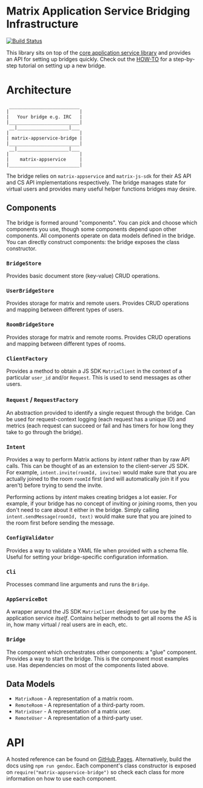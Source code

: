 # Matrix Application Service Bridging Infrastructure
[![Build Status](http://matrix.org/jenkins/buildStatus/icon?job=AppServiceBridgeLib)](http://matrix.org/jenkins/job/AppServiceBridgeLib/)

This library sits on top of the
[core application service library](https://github.com/matrix-org/matrix-appservice-node)
and provides an API for setting up bridges quickly. Check out the
[HOW-TO](HOWTO.md) for a step-by-step tutorial on setting up a new bridge.

# Architecture

```
 __________________________
|                          |
|   Your bridge e.g. IRC   |
|__________________________|
 __|___________________|___
|                          |
| matrix-appservice-bridge |
|__________________________|
 __|___________________|___
|                          |
|    matrix-appservice     |
|__________________________|

```

The bridge relies on `matrix-appservice` and `matrix-js-sdk` for their
AS API and CS API implementations respectively. The bridge manages state for
virtual users and provides many useful helper functions bridges may desire.

## Components
The bridge is formed around "components". You can pick and choose which
components you use, though some components depend upon other components.
All components operate on data models defined in the bridge. You can directly
construct components: the bridge exposes the class constructor.

### `BridgeStore`
Provides basic document store (key-value) CRUD operations.

### `UserBridgeStore`
Provides storage for matrix and remote users. Provides CRUD operations and
mapping between different types of users.

### `RoomBridgeStore`
Provides storage for matrix and remote rooms. Provides CRUD operations and
mapping between different types of rooms.

### `ClientFactory`
Provides a method to obtain a JS SDK `MatrixClient` in the context of a
particular `user_id` and/or `Request`. This is used to send messages as other
users.

### `Request` / `RequestFactory`
An abstraction provided to identify a single request through the bridge.
Can be used for request-context logging (each request has a unique ID)
and metrics (each request can succeed or fail and has timers for how long
they take to go through the bridge).

### `Intent`
Provides a way to perform Matrix actions by *intent* rather than by raw
API calls. This can be thought of as an extension to the client-server JS SDK.
For example, `intent.invite(roomId, invitee)` would make sure that you are
actually joined to the room `roomId` first (and will automatically join it if
you aren't) before trying to send the invite.

Performing actions by *intent* makes creating bridges a lot easier. For example,
if your bridge has no concept of inviting or joining rooms, then you don't need
to care about it either in the bridge. Simply calling
`intent.sendMessage(roomId, text)` would make sure that you are joined to the
room first before sending the message.

### `ConfigValidator`
Provides a way to validate a YAML file when provided with a schema file.
Useful for setting your bridge-specific configuration information.

### `Cli`
Processes command line arguments and runs the `Bridge`.

### `AppServiceBot`
A wrapper around the JS SDK `MatrixClient` designed for use by the application
service *itself*. Contains helper methods to get all rooms the AS is in, how
many virtual / real users are in each, etc.

### `Bridge`
The component which orchestrates other components: a "glue" component. Provides
a way to start the bridge. This is the component most examples use. Has
dependencies on most of the components listed above.

## Data Models
 * `MatrixRoom` - A representation of a matrix room.
 * `RemoteRoom` - A representation of a third-party room.
 * `MatrixUser` - A representation of a matrix user.
 * `RemoteUser` - A representation of a third-party user.

# API

A hosted reference can be found on
[GitHub Pages](http://matrix-org.github.io/matrix-appservice-bridge).
Alternatively, build the docs using `npm run gendoc`. Each component's class
constructor is exposed on `require("matrix-appservice-bridge")` so check each
class for more information on how to use each component.

